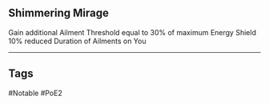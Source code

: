## Shimmering Mirage
Gain additional Ailment Threshold equal to 30% of maximum Energy Shield
10% reduced Duration of Ailments on You

---
## Tags
#Notable
#PoE2
